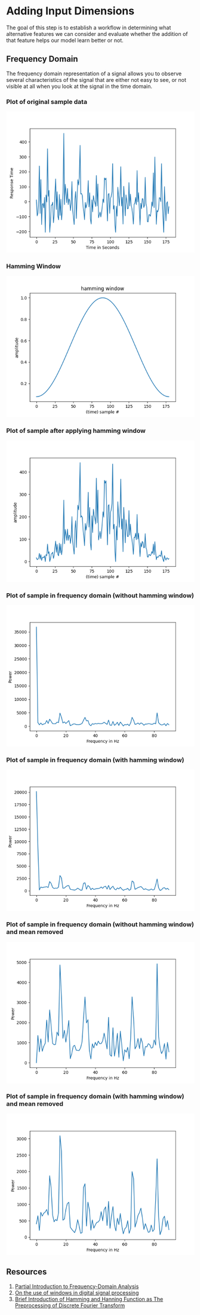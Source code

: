 # Adding Input Dimensions

The goal of this step is to establish a workflow in determining what alternative features we can consider and evaluate whether the addition of that feature helps our model learn better or not.

## Frequency Domain

The frequency domain representation of a signal allows you to observe several characteristics of the signal that are either not easy to see, or not visible at all when you look at the signal in the time domain.

### Plot of original sample data
![Original data](./images/original-data.png "Original")


### Hamming Window
![Hamming Window](./images/hamming-window.png "Hamming")

### Plot of sample after applying hamming window
![Sample Applied Hamming](./images/sample-applied-hamming.png "Sample Applied Hamming")

### Plot of sample in frequency domain (without hamming window)
![FFT 1](./images/fft-v1.png "FFT1")

### Plot of sample in frequency domain (with hamming window)
![FFT 2](./images/fft-v2.png "FFT2")

### Plot of sample in frequency domain (without hamming window) and mean removed
![FFT 3](./images/fft-v3.png "FFT3")

### Plot of sample in frequency domain (with hamming window) and mean removed
![FFT 4](./images/fft-v4.png "FFT4")

## Resources
1. [Partial Introduction to Frequency-Domain Analysis](https://www.mathworks.com/help/signal/ug/practical-introduction-to-frequency-domain-analysis.html)
2. [On the use of windows in digital signal processing](https://flothesof.github.io/FFT-window-properties-frequency-analysis.html)
3. [Brief Introduction of Hamming and Hanning Function as The Preprocessing of Discrete Fourier Transform](https://towardsdatascience.com/brief-introduction-of-hamming-and-hanning-function-as-the-preprocessing-of-discrete-fourier-8b87fe538bb7)

